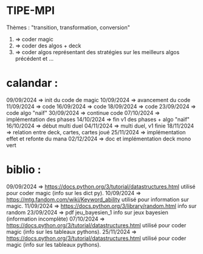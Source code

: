 # TIPE-MPI
Thèmes : "transition, transformation, conversion"

1) => coder magic
2) => coder des algos + deck
3) => coder algos représentant des stratégies sur les meilleurs algos précédent et ...

# calandar : 
09/09/2024 => init du code de magic
10/09/2024 => avancement du code
11/09/2024 => code
16/09/2024 => code
18/09/2024 => code
23/09/2024 => code algo "naïf" 
30/09/2024 => continue code
07/10/2024 => implémentation des phases
14/10/2024 => fin v1 des phases + algo "naïf"
16/10/2024 => début multi duel
04/11/2024 => multi duel, v1 finie
18/11/2024 => relation entre deck, cartes, cartes joué
25/11/2024 => implémentation effet et refonte du mana
02/12/2024 => doc et implémentation deck mono vert
# biblio :
09/09/2024 => https://docs.python.org/3/tutorial/datastructures.html utilisé pour coder magic (info sur les dict py).
10/09/2024 => https://mtg.fandom.com/wiki/Keyword_ability utilisé pour information sur magic.
11/09/2024 => https://docs.python.org/3/library/random.html info sur random
23/09/2024 => pdf jeu_bayesien_1 info sur jeux bayesien (information incomplète)
07/10/2024 => https://docs.python.org/3/tutorial/datastructures.html utilisé pour coder magic (info sur les tableaux pythons).
25/11/2024 => https://docs.python.org/3/tutorial/datastructures.html utilisé pour coder magic (info sur les tableaux pythons).